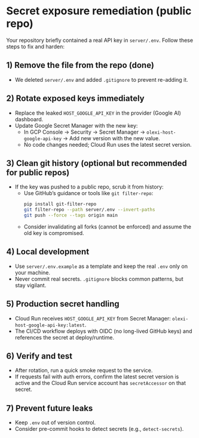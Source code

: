 # Secret exposure remediation (public repo)

Your repository briefly contained a real API key in `server/.env`. Follow these steps to fix and harden:

## 1) Remove the file from the repo (done)
- We deleted `server/.env` and added `.gitignore` to prevent re-adding it.

## 2) Rotate exposed keys immediately
- Replace the leaked `HOST_GOOGLE_API_KEY` in the provider (Google AI) dashboard.
- Update Google Secret Manager with the new key:
  - In GCP Console → Security → Secret Manager → `olexi-host-google-api-key` → Add new version with the new value.
  - No code changes needed; Cloud Run uses the latest secret version.

## 3) Clean git history (optional but recommended for public repos)
- If the key was pushed to a public repo, scrub it from history:
  - Use GitHub’s guidance or tools like `git filter-repo`:
    ```bash
    pip install git-filter-repo
    git filter-repo --path server/.env --invert-paths
    git push --force --tags origin main
    ```
  - Consider invalidating all forks (cannot be enforced) and assume the old key is compromised.

## 4) Local development
- Use `server/.env.example` as a template and keep the real `.env` only on your machine.
- Never commit real secrets. `.gitignore` blocks common patterns, but stay vigilant.

## 5) Production secret handling
- Cloud Run receives `HOST_GOOGLE_API_KEY` from Secret Manager: `olexi-host-google-api-key:latest`.
- The CI/CD workflow deploys with OIDC (no long-lived GitHub keys) and references the secret at deploy/runtime.

## 6) Verify and test
- After rotation, run a quick smoke request to the service.
- If requests fail with auth errors, confirm the latest secret version is active and the Cloud Run service account has `secretAccessor` on that secret.

## 7) Prevent future leaks
- Keep `.env` out of version control.
- Consider pre-commit hooks to detect secrets (e.g., `detect-secrets`).
